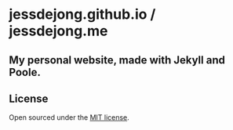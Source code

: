 # jessdejong.github.io / jessdejong.me

My personal website, made with Jekyll and Poole.
-----

## License

Open sourced under the [MIT license](LICENSE.md).